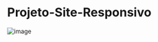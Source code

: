 # Projeto-Site-Responsivo

![image](https://github.com/LucasAMiranda/Projeto-Site-Responsivo/assets/35241256/73cc45bf-8a42-41f7-a028-c1e6c2dc0131)
